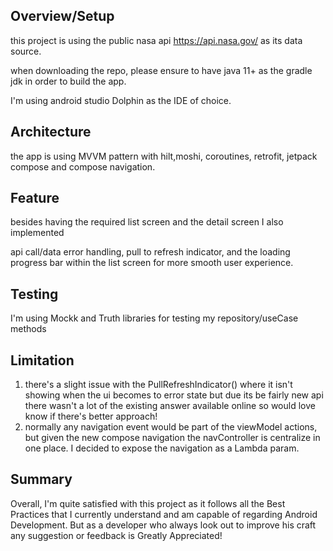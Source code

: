 ## Overview/Setup
this project is using the public nasa api https://api.nasa.gov/ as its data source. 

when downloading the repo, please ensure to have java 11+ as the gradle jdk in order to build the app.

I'm using android studio Dolphin as the IDE of choice.



## Architecture
the app is using  MVVM pattern with hilt,moshi, coroutines, retrofit, jetpack compose and compose navigation.

## Feature
besides having the required list screen and the detail screen I also implemented

api call/data error handling, pull to refresh indicator, and the loading progress bar within the list screen for 
more smooth user experience.

## Testing
I'm using Mockk and Truth libraries for testing my repository/useCase methods

## Limitation
1. there's a slight issue with the PullRefreshIndicator() where it isn't showing when the ui becomes to error state
but due its be fairly new api there wasn't a lot of the existing answer available online so would love know if there's better approach!
2. normally any navigation event would be part of the viewModel actions, but given the new compose navigation the navController
is centralize in one place. I decided to expose the navigation as a Lambda param.

## Summary
Overall, I'm quite satisfied with this project as it follows all the Best Practices that I currently understand and am capable of regarding Android Development. But as a developer who always look out to improve his craft any suggestion or feedback is Greatly Appreciated!
